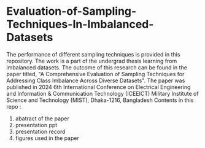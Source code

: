 # Evaluation-of-Sampling-Techniques-In-Imbalanced-Datasets
The performance of different sampling techniques is provided in this repository. The work is a part of the undergrad thesis learning from imbalanced datasets. The outcome of this research can be found in the paper titled, "A Comprehensive Evaluation of Sampling Techniques for Addressing Class Imbalance Across Diverse Datasets". The paper was published in 2024 6th International Conference on Electrical Engineering and Information & Communication Technology (ICEEICT) Military Institute of Science and Technology (MIST), Dhaka-1216, Bangladesh 
Contents in this repo :
1. abatract of the paper
2. presentation ppt
3. presentation record
4. figures used in the paper
